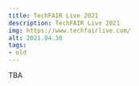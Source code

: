 ```yaml
---
title: TechFAIR Live 2021
description: TechFAIR Live 2021
img: https://www.techfairlive.com/
alt: 2021.04.30
tags:
- old
---
```

TBA
